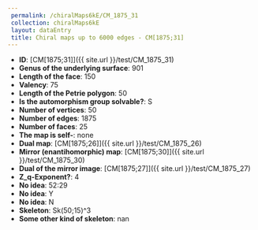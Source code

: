 ```yaml
--- 
 permalink: /chiralMaps6kE/CM_1875_31 
 collection: chiralMaps6kE
 layout: dataEntry
 title: Chiral maps up to 6000 edges - CM[1875;31]
---
```


- **ID**: [CM[1875;31]]({{ site.url }}/test/CM_1875_31)
- **Genus of the underlying surface**: 901
- **Length of the face**: 150
- **Valency**: 75
- **Length of the Petrie polygon**: 50
- **Is the automorphism group solvable?**: S
- **Number of vertices**: 50
- **Number of edges**: 1875
- **Number of faces**: 25
- **The map is self-**: none
- **Dual map**: [CM[1875;26]]({{ site.url }}/test/CM_1875_26)
- **Mirror (enantihomorphic) map**: [CM[1875;30]]({{ site.url }}/test/CM_1875_30)
- **Dual of the mirror image**: [CM[1875;27]]({{ site.url }}/test/CM_1875_27)
- **Z_q-Exponent?**: 4
- **No idea**:  52:29
- **No idea**: Y
- **No idea**: N
- **Skeleton**: Sk(50;15)^3
- **Some other kind of skeleton**: nan
